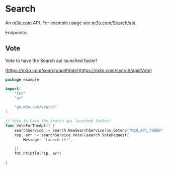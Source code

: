 # Search

An [m3o.com](https://m3o.com) API. For example usage see [m3o.com/Search/api](https://m3o.com/Search/api).

Endpoints:

## Vote

Vote to have the Search api launched faster!


[https://m3o.com/search/api#Vote](https://m3o.com/search/api#Vote)

```go
package example

import(
	"fmt"
	"os"

	"go.m3o.com/search"
)

// Vote to have the Search api launched faster!
func VoteForTheApi() {
	searchService := search.NewSearchService(os.Getenv("M3O_API_TOKEN"))
	rsp, err := searchService.Vote(&search.VoteRequest{
		Message: "Launch it!",

	})
	fmt.Println(rsp, err)
	
}
```
